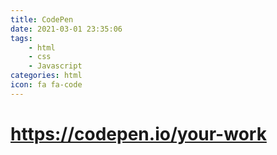 ```yaml
---
title: CodePen
date: 2021-03-01 23:35:06
tags: 
    - html 
    - css 
    - Javascript
categories: html
icon: fa fa-code
---
```


 # <a href="https://codepen.io/your-work" target="_blank"> https://codepen.io/your-work </a>
